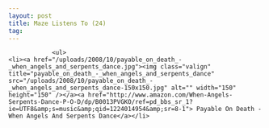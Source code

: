 ```yaml
---
layout: post
title: Maze Listens To (24)
tag: 
---
```



                <ul>
    <li><a href="/uploads/2008/10/payable_on_death_-_when_angels_and_serpents_dance.jpg"><img class="valign" title="payable_on_death_-_when_angels_and_serpents_dance" src="/uploads/2008/10/payable_on_death_-_when_angels_and_serpents_dance-150x150.jpg" alt="" width="150" height="150" /></a><a href="http://www.amazon.com/When-Angels-Serpents-Dance-P-O-D/dp/B0013PVGKO/ref=pd_bbs_sr_1?ie=UTF8&amp;s=music&amp;qid=1224014954&amp;sr=8-1"> Payable On Death - When Angels And Serpents Dance</a></li>
</ul>
            
